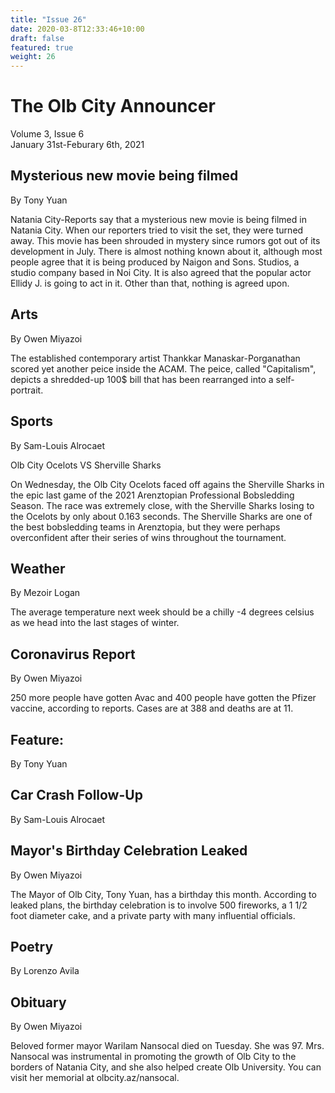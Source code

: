 ```yaml
---
title: "Issue 26"
date: 2020-03-8T12:33:46+10:00
draft: false
featured: true
weight: 26
---
```


# The Olb City Announcer
Volume 3, Issue 6    
January 31st-Feburary 6th, 2021

## Mysterious new movie being filmed
By Tony Yuan

Natania City-Reports say that a mysterious new movie is being filmed in Natania City. When our reporters tried to visit the set, they were turned away. This movie has been shrouded in mystery since rumors got out of its development in July. There is almost nothing known about it, although most people agree that it is being produced by Naigon and Sons. Studios, a studio company based in Noi City. It is also agreed that the popular actor Ellidy J. is going to act in it. Other than that, nothing is agreed upon.

## Arts
By Owen Miyazoi

The established contemporary artist Thankkar Manaskar-Porganathan scored yet another peice inside the ACAM. The peice, called "Capitalism", depicts a shredded-up 100$ bill that has been rearranged into a self-portrait.

## Sports
By Sam-Louis Alrocaet

Olb City Ocelots VS Sherville Sharks

On Wednesday, the Olb City Ocelots faced off agains the Sherville Sharks in the epic last game of the 2021 Arenztopian Professional Bobsledding Season. The race was extremely close, with the Sherville Sharks losing to the Ocelots by only about 0.163 seconds. The Sherville Sharks are one of the best bobsledding teams in Arenztopia, but they were perhaps overconfident after their series of wins throughout the tournament.

## Weather
By Mezoir Logan

The average temperature next week should be a chilly -4 degrees celsius as we head into the last stages of winter.

## Coronavirus Report
By Owen Miyazoi

250 more people have gotten Avac and 400 people have gotten the Pfizer vaccine, according to reports. Cases are at 388 and deaths are at 11.

## Feature:
By Tony Yuan



## Car Crash Follow-Up
By Sam-Louis Alrocaet

 

## Mayor's Birthday Celebration Leaked
By Owen Miyazoi

The Mayor of Olb City, Tony Yuan, has a birthday this month. According to leaked plans, the birthday celebration is to involve 500 fireworks, a 1 1/2 foot diameter cake, and a private party with many influential officials.

## Poetry
By Lorenzo Avila



## Obituary
By Owen Miyazoi

Beloved former mayor Warilam Nansocal died on Tuesday. She was 97. Mrs. Nansocal was instrumental in promoting the growth of Olb City to the borders of Natania City, and she also helped create Olb University. You can visit her memorial at olbcity.az/nansocal.
